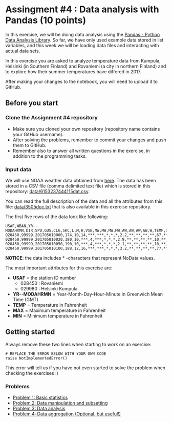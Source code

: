# Assingment #4 : Data analysis with Pandas (10 points)

In this exercise, we will be doing data analysis using the [Pandas - Python Data Analysis Library](http://pandas.pydata.org/). So far, we have only used example data stored in list variables, and this week we will be loading data files and interacting with actual data sets. 

In this exercise you are asked to analyze temperature data from Kumpula, Helsinki (in Southern Finland) and Rovaniemi (a city in northern Finland) and to explore how their summer temperatures have differed in 2017.

After making your changes to the notebook, you will need to upload it to GitHub.


## Before you start

### Clone the Assignment #4 repository

- Make sure you cloned your own repository (repository name contains your GitHub username). 
- After solving the problems, remember to commit your changes and push them to GitHub. 
- Remember also to answer all written questions in the exercise, in addition to the programming tasks.

### Input data

We will use NOAA weather data obtained from [here](https://www7.ncdc.noaa.gov/CDO/cdopoemain.cmd?datasetabbv=DS3505&countryabbv=&georegionabbv=&resolution=40). The data has been stored in a CSV file (comma delimited text file) which is stored in this repository: [data/6153237444115dat.csv](data/6153237444115dat.csv).

You can read the full description of the data and all the attributes from this file: [data/3505doc.txt](data/3505doc.txt) that is also available in this exercise repository. 

The first five rows of the data look like following:

```
USAF,WBAN,YR--MODAHRMN,DIR,SPD,GUS,CLG,SKC,L,M,H,VSB,MW,MW,MW,MW,AW,AW,AW,AW,W,TEMP,DEWP,SLP,ALT,STP,MAX,MIN,PCP01,PCP06,PCP24,PCPXX,SD
028450,99999,201705010000,174,10,14,***,***,*,*,*,2.2,**,**,**,**,67,**,**,**,8,31,31,1009.2,*****,984.1,***,***,*****,*****,*****,*****,35
028450,99999,201705010020,180,10,***,4,***,*,*,*,2.9,**,**,**,**,10,**,**,**,*,30,30,******,29.74,******,***,***,*****,*****,*****,*****,**
028450,99999,201705010050,190,10,***,4,***,*,*,*,2.1,**,**,**,**,10,**,**,**,*,30,30,******,29.74,******,***,***,*****,*****,*****,*****,**
028450,99999,201705010100,188,12,16,***,***,*,*,*,3.2,**,**,**,**,77,**,**,**,*,31,30,1009.1,*****,984.0,***,***,*****,*****,*****,*****,35
```

**NOTICE**: the data includes \* -characters that represent NoData values.

The most important attributes for this exercise are:

 - **USAF** = the station ID number
   - 028450 : Rovaniemi
   - 029980 : Helsinki Kumpula
 - **YR--MODAHRMN** = Year-Month-Day-Hour-Minute in Greenwich Mean Time (GMT)
 - **TEMP** = Temperature in Fahrenheit
 - **MAX** = Maximum temperature in Fahrenheit
 - **MIN** = Minimum temperature in Fahrenheit
 
## Getting started

Always remove these two lines when starting to work on an exercise:
```
# REPLACE THE ERROR BELOW WITH YOUR OWN CODE
raise NotImplementedError()
```
This error will tell us if you have not even started to solve the problem when checking the exercises :)

### Problems

- [Problem 1: Basic statistics](Exercise-5-problem-1.ipynb)
- [Problem 2: Data manipulation and subsetting](Exercise-5-problem-2.ipynb)
- [Problem 3: Data analysis](Exercise-5-problem-3.ipynb)
- [Problem 4: Data aggregation (Optional, but useful!)](Exercise-5-problem-4.ipynb)

